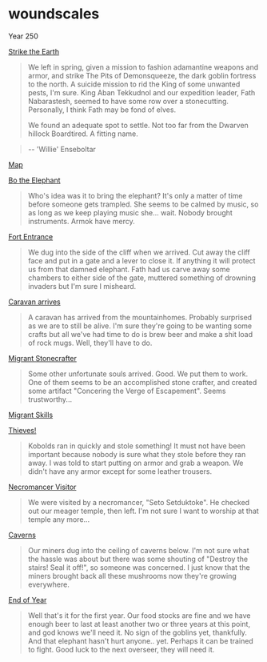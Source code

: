 # woundscales
Year 250 

[Strike the Earth](/pictures/strike_the_earth.PNG)

> We left in spring, given a mission to fashion adamantine weapons and armor, and strike The Pits of Demonsqueeze, the dark goblin fortress to the north. A suicide mission to rid the King of some unwanted pests, I'm sure. King Aban Tekkudnol and our expedition leader, Fath Nabarastesh, seemed to have some row over a stonecutting. Personally, I think Fath may be fond of elves.
>
> We found an adequate spot to settle. Not too far from the Dwarven hillock Boardtired. A fitting name. 

> -- 'Willie' Enseboltar

[Map](/pictures/250_world_map_circled.PNG)

[Bo the Elephant](/pictures/bo_the_elephant.PNG)

> Who's idea was it to bring the elephant? It's only a matter of time before someone gets trampled. She seems to be calmed by music, so as long as we keep playing music she... wait. Nobody brought instruments. Armok have mercy.

[Fort Entrance](/pictures/early_summer_250.PNG)

> We dug into the side of the cliff when we arrived. Cut away the cliff face and put in a gate and a lever to close it. If anything it will protect us from that damned elephant. Fath had us carve away some chambers to either side of the gate, muttered something of drowning invaders but I'm sure I misheard.

[Caravan arrives](/pictures/caravan.PNG)

> A caravan has arrived from the mountainhomes. Probably surprised as we are to still be alive. I'm sure they're going to be wanting some crafts but all we've had time to do is brew beer and make a shit load of rock mugs. Well, they'll have to do.

[Migrant Stonecrafter](/pictures/migrant.PNG)

> Some other unfortunate souls arrived. Good. We put them to work. One of them seems to be an accomplished stone crafter, and created some artifact "Concering the Verge of Escapement". Seems trustworthy...

[Migrant Skills](/pictures/migrant_skills.PNG)

[Thieves!](/pictures/thieves.PNG)

> Kobolds ran in quickly and stole something! It must not have been important because nobody is sure what they stole before they ran away. I was told to start putting on armor and grab a weapon. We didn't have any armor except for some leather trousers. 

[Necromancer Visitor](/pictures/visiting_necromancer.PNG)

> We were visited by a necromancer, "Seto Setduktoke". He checked out our meager temple, then left. I'm not sure I want to worship at that temple any more...

[Caverns](/pictures/caverns.PNG)

> Our miners dug into the ceiling of caverns below. I'm not sure what the hassle was about but there was some shouting of "Destroy the stairs! Seal it off!", so someone was concerned. I just know that the miners brought back all these mushrooms now they're growing everywhere.

[End of Year](pictures/year1.PNG)

> Well that's it for the first year. Our food stocks are fine and we have enough beer to last at least another two or three years at this point, and god knows we'll need it. No sign of the goblins yet, thankfully. And that elephant hasn't hurt anyone.. yet. Perhaps it can be trained to fight. Good luck to the next overseer, they will need it.

